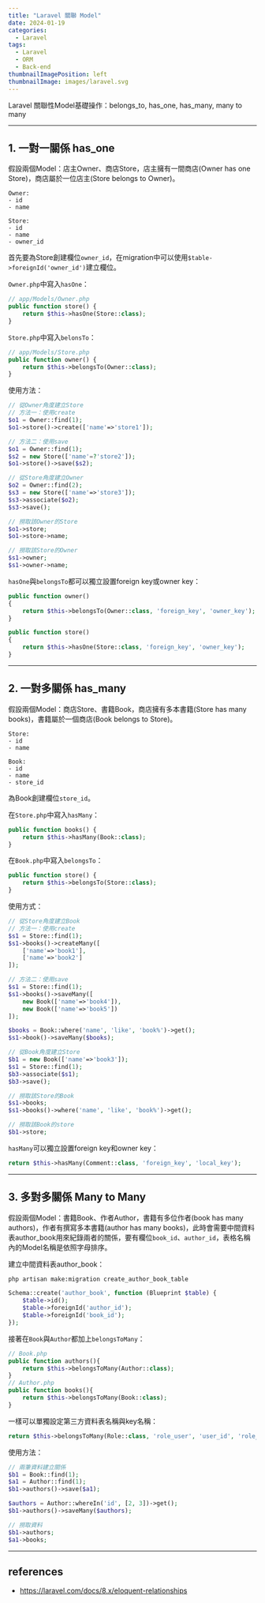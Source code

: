 ```yaml
---
title: "Laravel 關聯 Model"
date: 2024-01-19
categories:
  - Laravel
tags:
  - Laravel
  - ORM
  - Back-end
thumbnailImagePosition: left
thumbnailImage: images/laravel.svg
---
```

Laravel 關聯性Model基礎操作：belongs_to, has_one, has_many, many to many

<!--more-->
---

## 1. 一對一關係 has_one
假設兩個Model：店主Owner、商店Store，店主擁有一間商店(Owner has one Store)，商店屬於一位店主(Store belongs to Owner)。
```
Owner:
- id
- name

Store:
- id
- name
- owner_id
```
首先要為Store創建欄位`owner_id`，在migration中可以使用`$table->foreignId('owner_id')`建立欄位。

`Owner.php`中寫入`hasOne`：
```php
// app/Models/Owner.php
public function store() {
    return $this->hasOne(Store::class);
}
```
`Store.php`中寫入`belonsTo`：
```php
// app/Models/Store.php
public function owner() {
    return $this->belongsTo(Owner::class);
}
```
使用方法：
```php
// 從Owner角度建立Store
// 方法一：使用create
$o1 = Owner::find(1);
$o1->store()->create(['name'=>'store1']);

// 方法二：使用save
$o1 = Owner::find(1);
$s2 = new Store(['name'=?'store2']);
$o1->store()->save($s2);

// 從Store角度建立Owner
$o2 = Owner::find(2);
$s3 = new Store(['name'=>'store3']);
$s3->associate($o2);
$s3->save();

// 撈取該Owner的Store
$o1->store;
$o1->store->name;

// 撈取該Store的Owner
$s1->owner;
$s1->owner->name;
```
`hasOne`與`belongsTo`都可以獨立設置foreign key或owner key：
```php
public function owner()
{
    return $this->belongsTo(Owner::class, 'foreign_key', 'owner_key');
}
```
```php
public function store()
{
    return $this->hasOne(Store::class, 'foreign_key', 'owner_key');
}
```

---

## 2. 一對多關係 has_many
假設兩個Model：商店Store、書籍Book，商店擁有多本書籍(Store has many books)，書籍屬於一個商店(Book belongs to Store)。
```
Store:
- id
- name

Book:
- id
- name
- store_id
```
為Book創建欄位`store_id`。

在`Store.php`中寫入`hasMany`：
```php
public function books() {
    return $this->hasMany(Book::class);
}
```
在`Book.php`中寫入`belongsTo`：
```php
public function store() {
    return $this->belongsTo(Store::class);
}
```
使用方式：
```php
// 從Store角度建立Book
// 方法一：使用create
$s1 = Store::find(1);
$s1->books()->createMany([
    ['name'=>'book1'],
    ['name'=>'book2']
]);

// 方法二：使用save
$s1 = Store::find(1);
$s1->books()->saveMany([
    new Book(['name'=>'book4']),
    new Book(['name'=>'book5'])
]);

$books = Book::where('name', 'like', 'book%')->get();
$s1->book()->saveMany($books);

// 從Book角度建立Store
$b1 = new Book(['name'=>'book3']);
$s1 = Store::find(1);
$b3->associate($s1);
$b3->save();

// 撈取該Store的Book
$s1->books;
$s1->books()->where('name', 'like', 'book%')->get();

// 撈取該Book的store
$b1->store;
```

`hasMany`可以獨立設置foreign key和owner key：
```php
return $this->hasMany(Comment::class, 'foreign_key', 'local_key');
```
---

## 3. 多對多關係 Many to Many
假設兩個Model：書籍Book、作者Author，書籍有多位作者(book has many authors)，作者有撰寫多本書籍(author has many books)，此時會需要中間資料表author_book用來紀錄兩者的關係，要有欄位`book_id`、`author_id`，表格名稱內的Model名稱是依照字母排序。

建立中間資料表author_book：
```bash
php artisan make:migration create_author_book_table
```
```php
Schema::create('author_book', function (Blueprint $table) {
    $table->id();
    $table->foreignId('author_id');
    $table->foreignId('book_id');
});
```

接著在`Book`與`Author`都加上`belongsToMany`：
```php
// Book.php
public function authors(){
    return $this->belongsToMany(Author::class);
}
// Author.php
public function books(){
    return $this->belongsToMany(Book::class);
}
```
一樣可以單獨設定第三方資料表名稱與key名稱：
```php
return $this->belongsToMany(Role::class, 'role_user', 'user_id', 'role_id');
```
使用方法：
```php
// 兩筆資料建立關係
$b1 = Book::find(1);
$a1 = Author::find(1);
$b1->authors()->save($a1);

$authors = Author::whereIn('id', [2, 3])->get();
$b1->authors()->saveMany($authors);

// 撈取資料
$b1->authors;
$a1->books;
```
---

## references
- https://laravel.com/docs/8.x/eloquent-relationships
